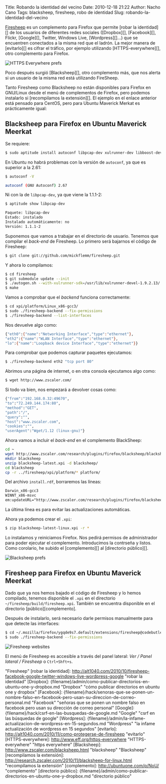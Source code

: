 Title: Robando la identidad del vecino
Date: 2010-12-18 21:22
Author: Nacho Cano
Tags: blacksheep, firesheep, robo de identidad
Slug: robando-la-identidad-del-vecino

[Firesheep][] es un complemento para Firefox que permite [robar la
identidad][] de los usuarios de diferentes redes sociales ([Dropbox][],
[Facebook][], Flickr, [Google][], Twitter, Windows Live,
[Wordpress][]...) que se encuentren conectados a la misma red que el
ladrón. La mejor manera de [evitarlo][] es cifrar el tráfico, por
ejemplo utilizando [HTTPS-everywhere][], otro complemento para Firefox.

![HTTPS Everywhere prefs]({static}/images/https-everywhere-prefs-300x110.png)

Poco después surgió [Blacksheep][], otro complemento más, que nos alerta
si un usuario de la misma red está utilizando FireSheep.

Tanto Firesheep como Blacksheep no están disponibles para Firefox en
GNU/Linux desde el menú de complementos de Firefox, pero podemos
instalarlo si [recompilamos la extensión][]. El ejemplo en el enlace
anterior está pensado para CentOS, pero para Ubuntu Maverick Merkat es
prácticamente igual:


Blacksheep para Firefox en Ubuntu Maverick Meerkat
--------------------------------------------------

Se requiere:

```bash
$ sudo aptitude install autoconf libpcap-dev xulrunner-dev libboost-dev libhal-dev
```

En Ubuntu no habrá problemas con la versión de `autoconf`, ya que es
superior a la 2.61:

```bash
$ autoconf -V
```

```bash
autoconf (GNU Autoconf) 2.67
```

Ni con la de `libpcap-dev`, ya que viene la 1.1.1-2:

```bash
$ aptitude show libpcap-dev
```

```bash
Paquete: libpcap-dev
Estado: instalado
Instalado automáticamente: no
Versión: 1.1.1-2
```

Suponemos que vamos a trabajar en el directorio de usuario. Tenemos que
compilar el _back-end_ de Firesheep. Lo primero será bajarnos el código
de Firesheep:

```bash
$ git clone git://github.com/mickflemm/firesheep.git
```

Y ahora lo compilamos:

```bash
$ cd firesheep
$ git submodule update --init
$ ./autogen.sh --with-xulrunner-sdk=/usr/lib/xulrunner-devel-1.9.2.13/
$ make
```

Vamos a comprobar que el _backend_ funciona correctamente:

```bash
$ cd xpi/platform/Linux_x86-gcc3/
$ sudo ./firesheep-backend --fix-permissions
$ ./firesheep-backend --list-interfaces
```

Nos devuelve algo como:

```bash
{"eth0":{"name":"Networking Interface","type":"ethernet"},
"eth2":{"name":"WLAN Interface","type":"ethernet"},
"lo":{"name":"Loopback device Interface","type":"ethernet"}}
```

Para comprobar que podemos capturar paquetes ejecutamos:

```bash
$ ./firesheep-backend eth2 "tcp port 80"
```

Abrimos una página de internet, o en otra consola ejecutamos algo como:

```bash
$ wget http://www.zscaler.com/
```

Si todo va bien, nos empezará a devolver cosas como:

```bash
{"from":"192.168.0.32:49670",
"to":"72.249.144.174:80",
"method":"GET",
"path":"/",
"query":"",
"host":"www.zscaler.com",
"cookies":"",
"userAgent":"Wget/1.12 (linux-gnu)"}
```

Ahora vamos a incluir el _back-end_ en el complemento BlackSheep:

```bash
cd ~
wget http://www.zscaler.com/research/plugins/firefox/blacksheep/blacksheep-latest.xpi
mkdir blacksheep
unzip blacksheep-latest.xpi -d blacksheep/
cd blacksheep
cp -r ../firesheep/xpi/platform/* platform/
```

Del archivo `install.rdf`, borraremos las líneas:

```xml
Darwin_x86-gcc3
WINNT_x86-msvc
em:updateURL="http://www.zscaler.com/research/plugins/firefox/blacksheep/update.rdf"
```

La última línea es para evitar las actualizaciones automáticas.

Ahora ya podemos crear el `.xpi`:

```bash
$ zip blacksheep-latest-linux.xpi -r *
```

Lo instalamos y reiniciamos Firefox. Nos pedirá permisos de
administrador para poder ejecutar el complemento. Introducimos la
contrseña y listos. Como corolario, he subido el [complemento][] al
[directorio público][].

![Blacksheep prefs]({static}/images/blacksheep-preferences.png)

Firesheep para Firefox en Ubuntu Maverick Meerkat
-------------------------------------------------

Dado que ya nos hemos bajado el código de Firesheep y lo hemos
compilado, tenemos disponible el `.xpi` en el directorio
`~/firesheep/build/firesheep.xpi`. También se encuentra disponible en el
directorio [público][complemento].

Después de instalarlo, será necesario darle permisos manualmente para
que detecte las interfaces:

```bash
$ cd ~/.mozilla/firefox/ygqde9s7.default/extensions/firesheep@codebutler.com/platform/Linux_x86-gcc3/
$ sudo ./firesheep-backend --fix-permissions
```

![Firesheep websites]({static}/images/firesheep-websites-300x227.png)

El menú de Firesheep es accesible a través del panel lateral: *Ver /
Panel lateral / Firesheep* o `Ctrl+Shft+s`.

  [Firesheep]: http://codebutler.com/firesheep "firesheep"
    "Firesheep"
  [robar la identidad]: http://alt1040.com/2010/10/firesheep-facebook-google-twitter-windows-live-wordpress-google
    "robar la identidad"
  [Dropbox]: {filename}/admin/como-publicar-directorios-en-ubuntu-one-y-dropbox.md
    "Dropbox"
    "cómo publicar directorios en ubuntu one y dropbox"
  [Facebook]: {filename}/hack/senoras-que-se-ponen-un-nombre-falso-en-facebook-pero-usan-su-direccion-de-correo-personal.md
    "Facebook"
    "señoras que se ponen un nombre falso en facebook pero usan su dirección de correo personal"
  [Google]: {filename}/hack/csrf-en-las-busquedas-de-google.md
    "Google"
    "csrf en las búsquedas de google"
  [Wordpress]: {filename}/admin/la-infame-actualizacion-de-wordpress-en-15-segundos.md
    "Wordpress"
    "la infame actualización de wordpress en 15 segundos"
  [evitarlo]: http://alt1040.com/2010/11/como-protegerse-de-firesheep
    "evitarlo"
  [HTTPS-everywhere]: http://www.eff.org/https-everywhere
    "HTTPS-everywhere"
    "https everywhere"
  [Blacksheep]: http://www.zscaler.com/blacksheep.html "blacksheep"
    "Blacksheep"
  [recompilamos la extensión]: http://research.zscaler.com/2010/11/blacksheep-for-linux.html
    "recompilamos la extensión"
  [complemento]: http://ubuntuone.com/p/NoU/
    "complemento"
  [directorio público]: {filename}/admin/como-publicar-directorios-en-ubuntu-one-y-dropbox.md
    "directorio público"
